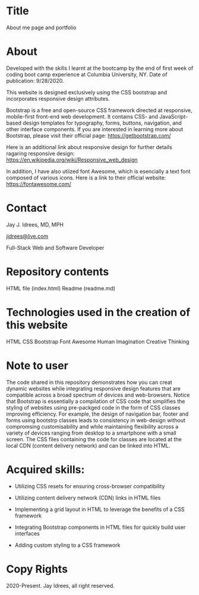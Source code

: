 # Title
About me page and portfolio

# About
Developed with the skills I learnt at the bootcamp by the end of first week of coding boot camp experience at Columbia University, NY. Date of publication: 9/28/2020.

This website is designed exclusively using the CSS bootstrap and incorporates responsive design attributes. 

Bootstrap is a free and open-source CSS framework directed at responsive, mobile-first front-end web development. It contains CSS- and JavaScript-based design templates for typography, forms, buttons, navigation, and other interface components. If you are interested in learning more about Bootstrap, please visit their official page: https://getbootstrap.com/

Here is an additional link about responsive design for further details ragaring responsive design:
https://en.wikipedia.org/wiki/Responsive_web_design

In addition, I have also utiized font Awesome, which is esencially a text font composed of various icons. Here is a link to their official website:
https://fontawesome.com/



# Contact
Jay J. Idrees, MD, MPH

jidrees@live.com

Full-Stack Web and Software Developer

# Repository contents

HTML file (index.html)
Readme (readme.md)

# Technologies used in the creation of this website
HTML
CSS
Bootstrap
Font Awesome
Human Imagination
Creative Thinking

# Note to user
The code shared in this repository demonstrates how you can creat dynamic websites while integrating responsive design features that are compatible across a broad spectrum of devices and web-browsers. Notice that Bootstrap is essentially a compilation of CSS code that simplifies the styling of websites using pre-packged code in the form of CSS classes improving efficiency. For example, the design of navigation bar, footer and forms using bootstrp classes leads to consistency in web-design without compromsing customisability and while maintaining flexibility across a variety of devices ranging from desktop to a smartphone with a small screen. The CSS files containing the code for classes are located at the local CDN (content delivery network) and can be linked into HTML. 

# Acquired skills:

* Utilizing  CSS resets for ensuring cross-browser compatibility

* Utilizing content delivery network (CDN) links in HTML files

* Implementing a grid layout in HTML to leverage the benefits of a CSS framework

* Integrating Bootstrap components in HTML files for quickly build user interfaces

* Adding custom styling to a CSS framework


# Copy Rights
2020-Present. Jay Idrees, all right reserved.